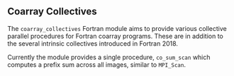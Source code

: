 ## Coarray Collectives

The `coarray_collectives` Fortran module aims to provide various collective
parallel procedures for Fortran coarray programs. These are in addition
to the several intrinsic collectives introduced in Fortran 2018.

Currently the module provides a single procedure, `co_sum_scan` which
computes a prefix sum across all images, similar to `MPI_Scan`.
